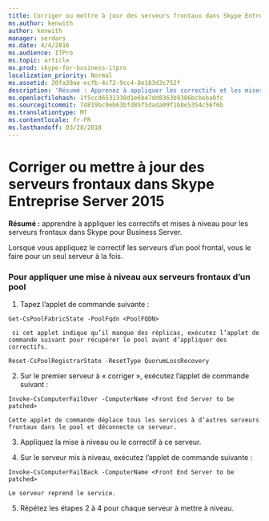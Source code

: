 ```yaml
---
title: Corriger ou mettre à jour des serveurs frontaux dans Skype Entreprise Server 2015
ms.author: kenwith
author: kenwith
manager: serdars
ms.date: 4/4/2016
ms.audience: ITPro
ms.topic: article
ms.prod: skype-for-business-itpro
localization_priority: Normal
ms.assetid: 20fa39ae-ecfb-4c72-9cc4-8e183d3c752f
description: 'Résumé : Apprenez à appliquer les correctifs et les mises à niveau de serveurs frontaux dans Skype pour Business Server.'
ms.openlocfilehash: 1f5ccd6531338d1e6b47dd8363b9386bcbeba0fc
ms.sourcegitcommit: 7d819bc9eb63bfd85f5dada09f1b8e5354c56f6b
ms.translationtype: MT
ms.contentlocale: fr-FR
ms.lasthandoff: 03/28/2018
---
```

# <a name="patch-or-update-front-end-servers-in-skype-for-business-server-2015"></a>Corriger ou mettre à jour des serveurs frontaux dans Skype Entreprise Server 2015
 
**Résumé :** apprendre à appliquer les correctifs et mises à niveau pour les serveurs frontaux dans Skype pour Business Server.
  
Lorsque vous appliquez le correctif les serveurs d’un pool frontal, vous le faire pour un seul serveur à la fois. 
  
### <a name="to-apply-an-upgrade-to-the-front-end-servers-in-a-pool"></a>Pour appliquer une mise à niveau aux serveurs frontaux d’un pool

1. Tapez l’applet de commande suivante :
    
  ```
  Get-CsPoolFabricState -PoolFqdn <PoolFQDN>
  ```

     si cet applet indique qu’il manque des réplicas, exécutez l’applet de commande suivant pour récupérer le pool avant d’appliquer des correctifs.
    
  ```
  Reset-CsPoolRegistrarState -ResetType QuorumLossRecovery
  ```

2. Sur le premier serveur à « corriger », exécutez l’applet de commande suivant :
    
  ```
  Invoke-CsComputerFailOver -ComputerName <Front End Server to be patched>
  ```

    Cette applet de commande déplace tous les services à d’autres serveurs frontaux dans le pool et déconnecte ce serveur.
    
3. Appliquez la mise à niveau ou le correctif à ce serveur.
    
4. Sur le serveur mis à niveau, exécutez l’applet de commande suivante :
    
  ```
  Invoke-CsComputerFailBack -ComputerName <Front End Server to be patched>
  ```

    Le serveur reprend le service.
    
5. Répétez les étapes 2 à 4 pour chaque serveur à mettre à niveau.
    

